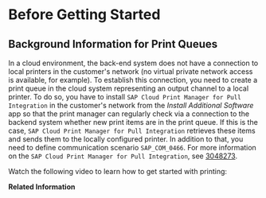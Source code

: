 <!-- loio3e3ea05baa204284a3774856831a6465 -->

# Before Getting Started



<a name="loio3e3ea05baa204284a3774856831a6465__section_pnl_5f5_llb"/>

## Background Information for Print Queues

In a cloud environment, the back-end system does not have a connection to local printers in the customer's network \(no virtual private network access is available, for example\). To establish this connection, you need to create a print queue in the cloud system representing an output channel to a local printer. To do so, you have to install `SAP Cloud Print Manager for Pull Integration` in the customer's network from the *Install Additional Software* app so that the print manager can regularly check via a connection to the backend system whether new print items are in the print queue. If this is the case, `SAP Cloud Print Manager for Pull Integration` retrieves these items and sends them to the locally configured printer. In addition to that, you need to define communication scenario `SAP_COM_0466`. For more information on the `SAP Cloud Print Manager for Pull Integration`, see [3048273](https://me.sap.com/notes/3048273).

Watch the following video to learn how to get started with printing: 

**Related Information**  


 <?sap-ot O2O class="- topic/link " href="d07a4297e776446e898f2b27532f63c6.xml" text="" desc="" xtrc="link:1" xtrf="file:/home/builder/src/dita-all/jjq1673438782153/loio2080d0faf9d84ce6aa14caa4caa32935_en-US/src/content/localization/en-us/3e3ea05baa204284a3774856831a6465.xml" ?> 

